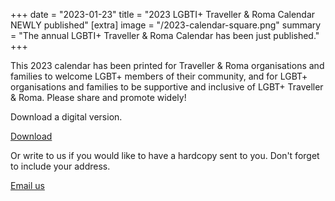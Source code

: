 +++
date = "2023-01-23"
title = "2023 LGBTI+ Traveller & Roma Calendar NEWLY published"
[extra]
image = "/2023-calendar-square.png" 
summary = "The annual LGBTI+ Traveller & Roma Calendar has been just published."
+++

This 2023 calendar has been printed for Traveller & Roma organisations and families to welcome LGBT+ members of their community, and for LGBT+ organisations and families to be supportive and inclusive of LGBT+ Traveller & Roma. Please share and promote widely!

<div class="narrow-side-column">

Download a digital version.

<a class="button button--yellow" href="/2023-calendar.pdf">Download</a>

</div>

<div class="narrow-side-column">

Or write to us if you would like to have a hardcopy sent to you. Don't forget to include your address. 

<a class="button button--yellow" href="mailto:info@travandromalgbti.ie">Email us</a>

</div>
